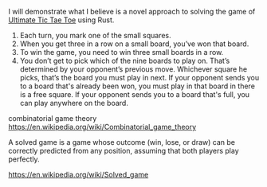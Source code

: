 I will demonstrate what I believe is a novel approach to solving the game of
[Ultimate Tic Tae Toe](https://joeyrobert.org/projects/ultimatetictactoe/) using
Rust.





1. Each turn, you mark one of the small squares.
2. When you get three in a row on a small board, you’ve won that board.
3. To win the game, you need to win three small boards in a row.
3. You don’t get to pick which of the nine boards to play on. That’s determined by your opponent’s previous move. Whichever square he picks, that’s the board you must play in next.
If your opponent sends you to a board that's already been won, you must play in that board in there is a free square.
If your opponent sends you to a board that's full, you can play anywhere on the board.



combinatorial game theory
https://en.wikipedia.org/wiki/Combinatorial_game_theory


A solved game is a game whose outcome (win, lose, or draw) can be correctly
predicted from any position, assuming that both players play perfectly.

https://en.wikipedia.org/wiki/Solved_game
